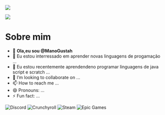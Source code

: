 <!---especial repositorio sobre o github --->
![](https://64.media.tumblr.com/ba0133d53401fb2939826d3e200dfc15/18a0513953268126-4b/s540x810/d999ccae335306fe9ddcc0e0cab5bb0dc06e026a.gif)

<!---comentario,sere para esconder ou ocultar dados --->
![](https://64.media.tumblr.com/ab910ca35dcebddbf067c40b07ef2263/fa477392dba6bbe1-a7/s540x810/3eab3cdace0d2924b3f167ae2c77291afa388b87.gif)

# Sobre mim
- 👋 **Ola,eu sou @ManoGustah**
- 👀 Eu estou interressado em aprender novas linguagens de progamação ...
- 🌱 Eu estou recentemente aprendendeno programar linguagens de java script e scratch ...
- 💞️ I’m looking to collaborate on ...
- 📫 How to reach me ...
- 😄 Pronouns: ...
- ⚡ Fun fact: ...

<!---
ManoGustah/ManoGustah is a ✨ special ✨ repository because its `README.md` (this file) appears on your GitHub profile.
You can click the Preview link to take a look at your changes.
--->
![Discord](https://img.shields.io/badge/Discord-%235865F2.svg?style=for-the-badge&logo=discord&logoColor=white)  ![Crunchyroll](https://img.shields.io/badge/Crunchyroll-F47521?style=for-the-badge&logo=crunchyroll&logoColor=white) ![Steam](https://img.shields.io/badge/steam-%23000000.svg?style=for-the-badge&logo=steam&logoColor=white)  ![Epic Games](https://img.shields.io/badge/epicgames-%23313131.svg?style=for-the-badge&logo=epicgames&logoColor=white)
<!---comentario,sere para esconder ou ocultar dados --->
